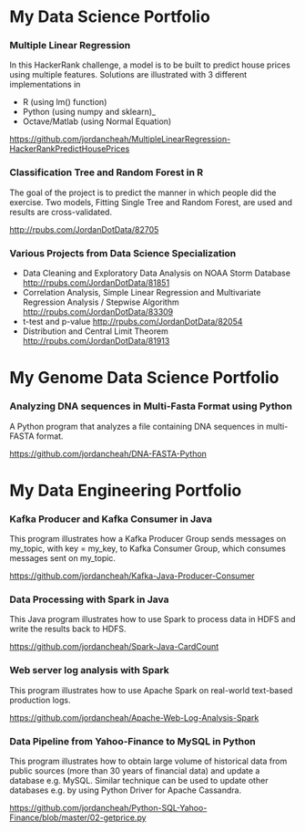 # My Data Science Portfolio

### Multiple Linear Regression

In this HackerRank challenge, a model is to be built to predict house prices using multiple features.  Solutions are illustrated with 3 different implementations in 
* R (using lm() function)
* Python (using numpy and sklearn)_
* Octave/Matlab (using Normal Equation)

https://github.com/jordancheah/MultipleLinearRegression-HackerRankPredictHousePrices

### Classification Tree and Random Forest in R

The goal of the project is to predict the manner in which people did the exercise.  Two models, Fitting Single Tree and Random Forest, are used and results are cross-validated.

http://rpubs.com/JordanDotData/82705

### Various Projects from Data Science Specialization
* Data Cleaning and Exploratory Data Analysis on NOAA Storm Database  http://rpubs.com/JordanDotData/81851
* Correlation Analysis, Simple Linear Regression and Multivariate Regression Analysis / Stepwise Algorithm  http://rpubs.com/JordanDotData/83309
* t-test and p-value  http://rpubs.com/JordanDotData/82054
* Distribution and Central Limit Theorem  http://rpubs.com/JordanDotData/81913

# My Genome Data Science Portfolio

### Analyzing DNA sequences in Multi-Fasta Format using Python

A Python program that analyzes a file containing DNA sequences in multi-FASTA format.

https://github.com/jordancheah/DNA-FASTA-Python

# My Data Engineering Portfolio

### Kafka Producer and Kafka Consumer in Java  

This program illustrates how a Kafka Producer Group sends messages on my_topic, with key = my_key, to Kafka Consumer Group, which consumes messages sent on my_topic.

https://github.com/jordancheah/Kafka-Java-Producer-Consumer

### Data Processing with Spark in Java  

This Java program illustrates how to use Spark to process data in HDFS and write the results back to HDFS.

https://github.com/jordancheah/Spark-Java-CardCount

### Web server log analysis with Spark

This program illustrates how to use Apache Spark on real-world text-based production logs.

https://github.com/jordancheah/Apache-Web-Log-Analysis-Spark

### Data Pipeline from Yahoo-Finance to MySQL in Python
This program illustrates how to obtain large volume of historical data from public sources (more than 30 years of financial data) and update a database e.g. MySQL.  Similar technique can be used to update other databases e.g. by using Python Driver for Apache Cassandra.

https://github.com/jordancheah/Python-SQL-Yahoo-Finance/blob/master/02-getprice.py


